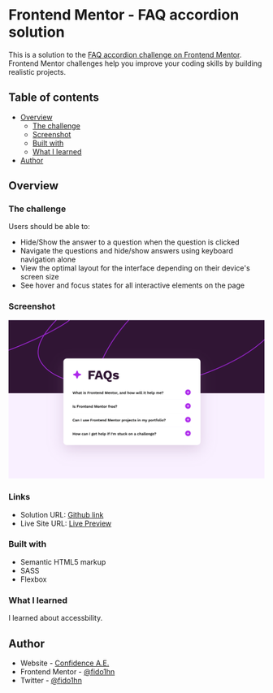 # Frontend Mentor - FAQ accordion solution

This is a solution to the [FAQ accordion challenge on Frontend Mentor](https://www.frontendmentor.io/challenges/faq-accordion-wyfFdeBwBz). Frontend Mentor challenges help you improve your coding skills by building realistic projects.

## Table of contents

- [Overview](#overview)
  - [The challenge](#the-challenge)
  - [Screenshot](#screenshot)
  - [Built with](#built-with)
  - [What I learned](#what-i-learned)
- [Author](#author)

## Overview

### The challenge

Users should be able to:

- Hide/Show the answer to a question when the question is clicked
- Navigate the questions and hide/show answers using keyboard navigation alone
- View the optimal layout for the interface depending on their device's screen size
- See hover and focus states for all interactive elements on the page

### Screenshot

![](./design/fem-faq-challenge.png)

### Links

- Solution URL: [Github link](https://github.com/fido1hn/fem-faq-accordion)
- Live Site URL: [Live Preview](https://fido1hn.github.io/fem-faq-accordion/)

### Built with

- Semantic HTML5 markup
- SASS
- Flexbox

### What I learned

I learned about accessbility.

## Author

- Website - [Confidence A.E.](https://fido1hn.github.io)
- Frontend Mentor - [@fido1hn](https://www.frontendmentor.io/profile/fido1hn)
- Twitter - [@fido1hn](https://www.twitter.com/fido1hn)
